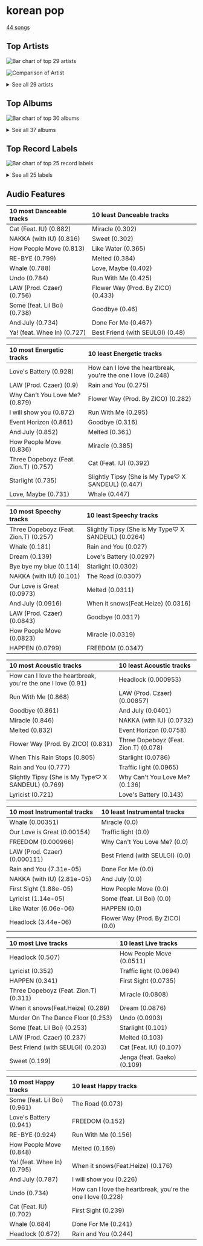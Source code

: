 # korean pop

[44 songs](korean_pop_tracks.md)

## Top Artists

![Bar chart of top 29 artists](../images/genres/korean_pop/artists.png)

![Comparison of Artist](../images/genres/korean_pop/artists_comparison.png)


<details>
<summary>See all 29 artists</summary>

| Number of Tracks | Art | Artist | 🔗 |
|---:|:---|:---|:---|
| 8 | <img src="https://i.scdn.co/image/ab6761610000e5ebc65d144f4f352b3cba7b13ea" alt="" width="50" /> | WENDY | [🔗](https://open.spotify.com/artist/0FRUZvZNPzM3YJMABJxf2K) |
| 7 | <img src="https://i.scdn.co/image/ab6761610000e5eb74700cf88c04af5201df7298" alt="" width="50" /> | AKMU | [🔗](https://open.spotify.com/artist/6OwKE9Ez6ALxpTaKcT5ayv) |
| 7 | <img src="https://i.scdn.co/image/ab6761610000e5eba109aeabdab7a5a5b3330df4" alt="" width="50" /> | HEIZE | [🔗](https://open.spotify.com/artist/5dCvSnVduaFleCnyy98JMo) |
| 4 | <img src="https://i.scdn.co/image/ab67616d0000b273aae78727e396da9f03032eda" alt="" width="50" /> | Lee Mujin | [🔗](https://open.spotify.com/artist/4Xj0peBt3EZHbdF20JmdWC) |
| 3 | <img src="https://i.scdn.co/image/ab6761610000e5eb8aec4284aed8bb502a411043" alt="" width="50" /> | AILEE | [🔗](https://open.spotify.com/artist/3uGFTJ7JMllvhgGpumieHF) |
| 2 | <img src="https://i.scdn.co/image/ab6761610000e5eb91b559bd00fca9a0a91e5a9c" alt="" width="50" /> | MeloMance | [🔗](https://open.spotify.com/artist/6k4r73Wq8nhkCDoUsECL1e) |
| 2 | <img src="https://i.scdn.co/image/ab6761610000e5eb28f845b9a1c6e8bccb255f0c" alt="" width="50" /> | Yerin Baek | [🔗](https://open.spotify.com/artist/6dhfy4ByARPJdPtMyrUYJK) |
| 2 | <img src="https://i.scdn.co/image/ab6761610000e5eb006ff3c0136a71bfb9928d34" alt="" width="50" /> | [IU](../artists/iu.md) | [🔗](https://open.spotify.com/artist/3HqSLMAZ3g3d5poNaI7GOU) |
| 2 | <img src="https://i.scdn.co/image/ab6761610000e5eb64c106fb76ead20ba05a5461" alt="" width="50" /> | Sandeul | [🔗](https://open.spotify.com/artist/2QeJBmgBdpH4i3uJns5Rdx) |
| 2 | <img src="https://i.scdn.co/image/ab6761610000e5eb859ec6575be3cfe1a86b2cb0" alt="" width="50" /> | Sunwoojunga | [🔗](https://open.spotify.com/artist/04L3elxyr0XFua2Ek3domW) |
| 1 | <img src="https://i.scdn.co/image/ab6761610000e5ebe82185df85c3b8d172f1f4a7" alt="" width="50" /> | Junggigo | [🔗](https://open.spotify.com/artist/6zTIxEXFWjoNu2VXauDITb) |
| 1 | <img src="https://i.scdn.co/image/ab6761610000e5eb846662aa85d520b2442d3cd5" alt="" width="50" /> | BIBI | [🔗](https://open.spotify.com/artist/6UbmqUEgjLA6jAcXwbM1Z9) |
| 1 | <img src="https://i.scdn.co/image/ab6761610000e5eb1b6966cc5bb31edcab435911" alt="" width="50" /> | Younha | [🔗](https://open.spotify.com/artist/6GwM5CHqhWXzG3l5kzRSAS) |
| 1 | <img src="https://i.scdn.co/image/ab6761610000e5ebaed3c717bf1753ab928ea88d" alt="" width="50" /> | John Legend | [🔗](https://open.spotify.com/artist/5y2Xq6xcjJb2jVM54GHK3t) |
| 1 | <img src="https://i.scdn.co/image/ab6761610000e5eb1509ea5c5453d5edba050412" alt="" width="50" /> | Hong Jin Young | [🔗](https://open.spotify.com/artist/5LwiBgLTllBUiqQGNiQ7jY) |
| 1 | <img src="https://i.scdn.co/image/ab6761610000e5eb5c9eb01fd34c0a998913ae60" alt="" width="50" /> | Zion.T | [🔗](https://open.spotify.com/artist/5HenzRvMtSrgtvU16XAoby) |
| 1 | <img src="https://i.scdn.co/image/ab6761610000e5eb1e2e0f17d257a40be0782f35" alt="" width="50" /> | BAEKHYUN | [🔗](https://open.spotify.com/artist/4ufh0WuMZh6y4Dmdnklvdl) |
| 1 | <img src="https://i.scdn.co/image/ab6761610000e5ebf58590979d60df6fb6d6a837" alt="" width="50" /> | Dynamicduo | [🔗](https://open.spotify.com/artist/4nvFFLtv7ZqoTr83387uK4) |
| 1 | <img src="https://i.scdn.co/image/ab67616d0000b273112b210accd05345a17a46f0" alt="" width="50" /> | Suzy | [🔗](https://open.spotify.com/artist/4U80LJd8sG6U9YTFP5izka) |
| 1 | <img src="https://i.scdn.co/image/ab6761610000e5eb6f5769fc671ca8199168d3fb" alt="" width="50" /> | DEAN | [🔗](https://open.spotify.com/artist/3eCd0TZrBPm2n9cDG6yWfF) |
| 1 | <img src="https://i.scdn.co/image/ab6772690000c46cabd01dc7714cb1037aeaf827" alt="" width="50" /> | SOYOU | [🔗](https://open.spotify.com/artist/3b4kLCI0ZJW47TFsNRqgCb) |
| 1 | <img src="https://i.scdn.co/image/ab6761610000e5eb065608c797a38d142082fc8a" alt="" width="50" /> | Punch | [🔗](https://open.spotify.com/artist/2FgZrgTMX6Sk0VNcOsEPmm) |
| 1 | <img src="https://i.scdn.co/image/ab67616d0000b27381db0f62317f03a38fb5d5f2" alt="" width="50" /> | lIlBOI | [🔗](https://open.spotify.com/artist/25wMXkplvEHJpJHX8A6Ved) |
| 1 | <img src="https://i.scdn.co/image/ab6761610000e5eb178f1c6aa9751667cef51db3" alt="" width="50" /> | TAEIL | [🔗](https://open.spotify.com/artist/1z0Hi3myYw4x32xCq0H3aq) |
| 1 | <img src="https://i.scdn.co/image/ab6761610000e5ebe4c22467d83689a84c7f37ad" alt="" width="50" /> | KIMSEJEONG | [🔗](https://open.spotify.com/artist/1lFLniFTaPjYCtQZvDXpqu) |
| 1 | <img src="https://i.scdn.co/image/ab6761610000e5eb1787f6596afa03df2d44af87" alt="" width="50" /> | Yoon Mirae | [🔗](https://open.spotify.com/artist/1Do4bSzfUl0KWL9r1fITu0) |
| 1 | <img src="https://i.scdn.co/image/ab6761610000e5eb647fab97373c312883077e79" alt="" width="50" /> | Gaeko | [🔗](https://open.spotify.com/artist/0tkHE1pQ5ZCgQb8WZ0ba79) |
| 1 | <img src="https://i.scdn.co/image/ab67616d0000b273a0c7eeb314e52270af39920d" alt="" width="50" /> | dj friz | [🔗](https://open.spotify.com/artist/0js3wKXyi7RL11sfOykRt1) |
| 1 | <img src="https://i.scdn.co/image/ab6761610000e5ebbbb19ac3f264dea7cea4c42b" alt="" width="50" /> | Whee In | [🔗](https://open.spotify.com/artist/0BqRGrwqndrtNkojXiqIzL) |

</details>

## Top Albums

![Bar chart of top 30 albums](../images/genres/korean_pop/albums.png)


<details>
<summary>See all 37 albums</summary>

| Number of Tracks | Art | Album | Release Date | 🔗 |
|---:|:---|:---|:---|:---|
| 5 | <img src="https://i.scdn.co/image/ab67616d0000b273d8856d19e1f5784ed643d862" alt="" width="50" /> | Like Water - The 1st Mini Album | 2021-04-05 | [🔗](https://open.spotify.com/album/1Ao5vWPO13f4l0ldwxOKL7) |
| 3 | <img src="https://i.scdn.co/image/ab67616d0000b273d41cdd1f3e033a0ea1642112" alt="" width="50" /> | SAILING | 2019-09-25 | [🔗](https://open.spotify.com/album/7C0Ci0alKWwwXPIFYEdVcn) |
| 2 | <img src="https://i.scdn.co/image/ab67616d0000b273570f746ccc2c75af070da1e0" alt="" width="50" /> | SPRING | 2016-05-04 | [🔗](https://open.spotify.com/album/0HtbFp1B1WrbUr9mcBrAhN) |
| 1 | <img src="https://i.scdn.co/image/ab67616d0000b273bc8e5c838dd8564b5a4f1453" alt="" width="50" /> | butterFLY | 2019-07-02 | [🔗](https://open.spotify.com/album/7klpmNtYwM5Q0fCRIdC21I) |
| 1 | <img src="https://i.scdn.co/image/ab67616d0000b2732918f236448bf544586e388a" alt="" width="50" /> | YOUNHA 6th Album Repackage 'END THEORY : Final Edition' | 2022-03-30 | [🔗](https://open.spotify.com/album/63mur6I6yCG9cOxOst3i7c) |
| 1 | <img src="https://i.scdn.co/image/ab67616d0000b27352d0ac4eb2c3fd56c01a01b5" alt="" width="50" /> | Written In The Stars | 2018-10-11 | [🔗](https://open.spotify.com/album/08z3DsL7P6RpBR3FgNMSvN) |
| 1 | <img src="https://i.scdn.co/image/ab67616d0000b273e5b72a052cd11134380eeb8a" alt="" width="50" /> | Wish & Wind | 2018-03-08 | [🔗](https://open.spotify.com/album/5Fs2dlwUz1zkNcUPu6KaKF) |
| 1 | <img src="https://i.scdn.co/image/ab67616d0000b273b866ae204041c820a937a0f5" alt="" width="50" /> | When it snows(Feat.Heize) | 2021-12-03 | [🔗](https://open.spotify.com/album/1d2YKQ02RQA97EyrB55ZcK) |
| 1 | <img src="https://i.scdn.co/image/ab67616d0000b27345c3e1eaeaed3345abae9616" alt="" width="50" /> | Undo | 2022-06-30 | [🔗](https://open.spotify.com/album/2xR7YEyRweqClzs50bbW3J) |
| 1 | <img src="https://i.scdn.co/image/ab67616d0000b2735ccb1b40b2081fff238473bb" alt="" width="50" /> | Twenty-Five Twenty-One OST | 2022-04-03 | [🔗](https://open.spotify.com/album/77NPr874WU941XZhjO43dR) |
| 1 | <img src="https://i.scdn.co/image/ab67616d0000b273aae78727e396da9f03032eda" alt="" width="50" /> | Traffic light | 2021-05-14 | [🔗](https://open.spotify.com/album/4lHGpxL8peLQSZRgl1Lssm) |
| 1 | <img src="https://i.scdn.co/image/ab67616d0000b27335c12c4ec54ac73462736b66" alt="" width="50" /> | The Beauty Inside Pt. 6 (Original Television Soundtrack) | 2018-11-06 | [🔗](https://open.spotify.com/album/6w3jg4xGMI5LLr5DEL3zWY) |
| 1 | <img src="https://i.scdn.co/image/ab67616d0000b2733e68e27ce09208c0ba0133df" alt="" width="50" /> | Sweet (A Business Proposal OST Part.1) | 2022-02-28 | [🔗](https://open.spotify.com/album/2bB29MkoBHc7vm2fr2EdiZ) |
| 1 | <img src="https://i.scdn.co/image/ab67616d0000b2735c2efa8ce12c99a92b914e20" alt="" width="50" /> | Street Man Fighter Original Vol.3 (Mission by Rank) | 2022-09-06 | [🔗](https://open.spotify.com/album/54UUQN3j32n8TA2OJxTcHP) |
| 1 | <img src="https://i.scdn.co/image/ab67616d0000b2737a8de21bdcbdc7bb597f1637" alt="" width="50" /> | Stay As You Are | 2016-10-04 | [🔗](https://open.spotify.com/album/6DKfXf0BVP9R5BcOuD1mfo) |
| 1 | <img src="https://i.scdn.co/image/ab67616d0000b27361166666e32b86c3e9a7b78b" alt="" width="50" /> | Some | 2014-02-07 | [🔗](https://open.spotify.com/album/2r1oAmMSnUasXigJ2fTwk6) |
| 1 | <img src="https://i.scdn.co/image/ab67616d0000b273470483222eb038c3b60e71f6" alt="" width="50" /> | Slightly Tipsy (She is My Type♡ X SANDEUL) | 2020-07-20 | [🔗](https://open.spotify.com/album/2bal48tjyi26OAxY2KxwFL) |
| 1 | <img src="https://i.scdn.co/image/ab67616d0000b273a4534c642e6939abd0a1a867" alt="" width="50" /> | Serenade | 2019-12-12 | [🔗](https://open.spotify.com/album/2McJE8dHLru3MgR1bcxdyF) |
| 1 | <img src="https://i.scdn.co/image/ab67616d0000b27378551e802bd7b81d7af67dfb" alt="" width="50" /> | PLAY | 2014-04-07 | [🔗](https://open.spotify.com/album/1eu07xRE0vQfN5et0Y3DAy) |
| 1 | <img src="https://i.scdn.co/image/ab67616d0000b273d9d96c4e842930a7022f7447" alt="" width="50" /> | Our Love is Great | 2019-03-18 | [🔗](https://open.spotify.com/album/6o7uJmwJP40A8lllMXk8MW) |
| 1 | <img src="https://i.scdn.co/image/ab67616d0000b27355d0265cc488deebe40d79a6" alt="" width="50" /> | NEXT EPISODE | 2021-07-26 | [🔗](https://open.spotify.com/album/0Pt0eGpyNO5dDN8PORypSy) |
| 1 | <img src="https://i.scdn.co/image/ab67616d0000b273ea8b444d9bac4765e069b31b" alt="" width="50" /> | Miracle - SM STATION | 2023-01-26 | [🔗](https://open.spotify.com/album/54O0kItm5ej0HThVMIv5hF) |
| 1 | <img src="https://i.scdn.co/image/ab67616d0000b273f259431ac3c0458143ce0d53" alt="" width="50" /> | Lyricist | 2020-06-10 | [🔗](https://open.spotify.com/album/6igUyuDlRCyjoTtPXui6bT) |
| 1 | <img src="https://i.scdn.co/image/ab67616d0000b27347d4fcf597d9aee2d5a34e8e" alt="" width="50" /> | Love, Maybe (A Business Proposal OST Special Track) | 2022-02-18 | [🔗](https://open.spotify.com/album/5lKdnY9bGYUyfaJhcRnHgk) |
| 1 | <img src="https://i.scdn.co/image/ab67616d0000b273d66fa6cfaadb6b634bd1c640" alt="" width="50" /> | Love's Battery | 2009-06-19 | [🔗](https://open.spotify.com/album/03IVWQyi8lzS4t2WQKu5iI) |
| 1 | <img src="https://i.scdn.co/image/ab67616d0000b2733d664d05d8acd045fda25608" alt="" width="50" /> | LUCKYNUMBERS | 2013-07-01 | [🔗](https://open.spotify.com/album/4I0RE0MF6b3Hw4Z0iWosxF) |
| 1 | <img src="https://i.scdn.co/image/ab67616d0000b273a6afb253632c318f79697cf2" alt="" width="50" /> | Jelly box Flower Way SEJEONG | 2016-11-23 | [🔗](https://open.spotify.com/album/32dL7nyPowMbiu8QFrAkIM) |
| 1 | <img src="https://i.scdn.co/image/ab67616d0000b273feb430a900d634d1cbc987ad" alt="" width="50" /> | Invitation | 2012-10-16 | [🔗](https://open.spotify.com/album/61scVtZ044GUBV4rIvOcPQ) |
| 1 | <img src="https://i.scdn.co/image/ab67616d0000b273c100bf7d05e3c2b59fa83499" alt="" width="50" /> | I'M LOVIN' AMY | 2022-03-07 | [🔗](https://open.spotify.com/album/3AL0qHWE5sF8SYY273nFXX) |
| 1 | <img src="https://i.scdn.co/image/ab67616d0000b273688707e08ae4799421936329" alt="" width="50" /> | Hotel del Luna (Original Television Soundtrack) Pt.12 | 2019-08-18 | [🔗](https://open.spotify.com/album/6iNbnT79OJu9C5j5ZZLQvZ) |
| 1 | <img src="https://i.scdn.co/image/ab67616d0000b273cd99a47e4804c82e3812e901" alt="" width="50" /> | HOSPITAL PLAYLIST Season2 (Original Television Soundtrack), Pt. 1 | 2021-06-18 | [🔗](https://open.spotify.com/album/2pJhtrlZZvxFi818EMvKAY) |
| 1 | <img src="https://i.scdn.co/image/ab67616d0000b273168258bceeef84be1d0c9301" alt="" width="50" /> | HAPPEN | 2021-05-20 | [🔗](https://open.spotify.com/album/4xOOB79WcZuOoVwK06No1s) |
| 1 | <img src="https://i.scdn.co/image/ab67616d0000b2733d56b95f88f4743d79aa62f4" alt="" width="50" /> | First Sight | 2018-12-14 | [🔗](https://open.spotify.com/album/5M9f9Tze7sspUDrIAjdCgV) |
| 1 | <img src="https://i.scdn.co/image/ab67616d0000b273112b210accd05345a17a46f0" alt="" width="50" /> | Dream | 2016-01-07 | [🔗](https://open.spotify.com/album/7ciJtZ2tYXhKsndQ7bf7Vw) |
| 1 | <img src="https://i.scdn.co/image/ab67616d0000b273d8c952b4b7e3d72267edc537" alt="" width="50" /> | Cat | 2017-12-28 | [🔗](https://open.spotify.com/album/3b8iQhtbLD0Vn4EqQzMC3N) |
| 1 | <img src="https://i.scdn.co/image/ab67616d0000b273b9aea3c24941166131a8c8b8" alt="" width="50" /> | Bye bye my blue | 2016-06-20 | [🔗](https://open.spotify.com/album/22qM69DGAvUsSyQfVh8Lgm) |
| 1 | <img src="https://i.scdn.co/image/ab67616d0000b2737f22ff3c2da84dfc06101e23" alt="" width="50" /> | And July | 2016-07-18 | [🔗](https://open.spotify.com/album/3xUWeFeLn6m3NXKr0FlT3E) |

</details>


## Top Record Labels

![Bar chart of top 25 record labels](../images/genres/korean_pop/labels.png)


<details>
<summary>See all 25 labels</summary>

| Number of Tracks | Label |
|---:|:---|
| 8 | [SM Entertainment](../labels/sm_entertainment.md) |
| 7 | [YG Entertainment](../labels/yg_entertainment.md) |
| 7 | [Genie Music Corporation](../labels/genie_music_corporation.md) |
| 4 | [Stone Music Entertainment](../labels/stone_music_entertainment.md) |
| 3 | [JYP Entertainment](../labels/jyp_entertainment.md) |
| 2 | ShowPLAY ENTERTAINMENT |
| 2 | MAGIC STRAWBERRY SOUND |
| 2 | FLEX M |
| 1 | 코어콘텐츠미디어 |
| 1 | 스튜디오앤뉴 |
| 1 | 뮤직앤뉴 |
| 1 | 더라이브레이블 |
| 1 | YMC Ent. |
| 1 | [WM Entertainment](../labels/wm_entertainment.md) |
| 1 | TOON STUDIO |
| 1 | Studio MaumC |
| 1 | Starship Ent. |
| 1 | MYSTIC ENTERTAINMENT |
| 1 | JS MUSIC |
| 1 | JELLYFISH ENTERTAINMENT |
| 1 | Hwa&Dam pictures |
| 1 | FNC인베스트먼트 |
| 1 | ChoongangICS |
| 1 | CJ E&M MUSIC |
| 1 | C9 Entertainment |

</details>


## Audio Features

| 10 most Danceable tracks | 10 least Danceable tracks |
|:---|:---|
| Cat (Feat. IU) (0.882) | Miracle (0.302) |
| NAKKA (with IU) (0.816) | Sweet (0.302) |
| How People Move (0.813) | Like Water (0.365) |
| RE-BYE (0.799) | Melted (0.384) |
| Whale (0.788) | Love, Maybe (0.402) |
| Undo (0.784) | Run With Me (0.425) |
| LAW (Prod. Czaer) (0.756) | Flower Way (Prod. By ZICO) (0.433) |
| Some (feat. Lil Boi) (0.738) | Goodbye (0.46) |
| And July (0.734) | Done For Me (0.467) |
| Ya! (feat. Whee In) (0.727) | Best Friend (with SEULGI) (0.48) |

| 10 most Energetic tracks | 10 least Energetic tracks |
|:---|:---|
| Love's Battery (0.928) | How can I love the heartbreak, you're the one I love (0.248) |
| LAW (Prod. Czaer) (0.9) | Rain and You (0.275) |
| Why Can't You Love Me? (0.879) | Flower Way (Prod. By ZICO) (0.282) |
| I will show you (0.872) | Run With Me (0.295) |
| Event Horizon (0.861) | Goodbye (0.316) |
| And July (0.852) | Melted (0.361) |
| How People Move (0.836) | Miracle (0.385) |
| Three Dopeboyz (Feat. Zion.T) (0.757) | Cat (Feat. IU) (0.392) |
| Starlight (0.735) | Slightly Tipsy (She is My Type♡ X SANDEUL) (0.447) |
| Love, Maybe (0.731) | Whale (0.447) |

| 10 most Speechy tracks | 10 least Speechy tracks |
|:---|:---|
| Three Dopeboyz (Feat. Zion.T) (0.257) | Slightly Tipsy (She is My Type♡ X SANDEUL) (0.0264) |
| Whale (0.181) | Rain and You (0.027) |
| Dream (0.139) | Love's Battery (0.0297) |
| Bye bye my blue (0.114) | Starlight (0.0302) |
| NAKKA (with IU) (0.101) | The Road (0.0307) |
| Our Love is Great (0.0973) | Melted (0.0311) |
| And July (0.0916) | When it snows(Feat.Heize) (0.0316) |
| LAW (Prod. Czaer) (0.0843) | Goodbye (0.0317) |
| How People Move (0.0823) | Miracle (0.0319) |
| HAPPEN (0.0799) | FREEDOM (0.0347) |

| 10 most Acoustic tracks | 10 least Acoustic tracks |
|:---|:---|
| How can I love the heartbreak, you're the one I love (0.91) | Headlock (0.000953) |
| Run With Me (0.868) | LAW (Prod. Czaer) (0.00857) |
| Goodbye (0.861) | And July (0.0401) |
| Miracle (0.846) | NAKKA (with IU) (0.0732) |
| Melted (0.832) | Event Horizon (0.0758) |
| Flower Way (Prod. By ZICO) (0.831) | Three Dopeboyz (Feat. Zion.T) (0.078) |
| When This Rain Stops (0.805) | Starlight (0.0786) |
| Rain and You (0.777) | Traffic light (0.0965) |
| Slightly Tipsy (She is My Type♡ X SANDEUL) (0.769) | Why Can't You Love Me? (0.136) |
| Lyricist (0.721) | Love's Battery (0.143) |

| 10 most Instrumental tracks | 10 least Instrumental tracks |
|:---|:---|
| Whale (0.00351) | Miracle (0.0) |
| Our Love is Great (0.00154) | Traffic light (0.0) |
| FREEDOM (0.000966) | Why Can't You Love Me? (0.0) |
| LAW (Prod. Czaer) (0.000111) | Best Friend (with SEULGI) (0.0) |
| Rain and You (7.31e-05) | Done For Me (0.0) |
| NAKKA (with IU) (2.81e-05) | And July (0.0) |
| First Sight (1.88e-05) | How People Move (0.0) |
| Lyricist (1.14e-05) | Some (feat. Lil Boi) (0.0) |
| Like Water (6.06e-06) | HAPPEN (0.0) |
| Headlock (3.44e-06) | Flower Way (Prod. By ZICO) (0.0) |

| 10 most Live tracks | 10 least Live tracks |
|:---|:---|
| Headlock (0.507) | How People Move (0.0511) |
| Lyricist (0.352) | Traffic light (0.0694) |
| HAPPEN (0.341) | First Sight (0.0735) |
| Three Dopeboyz (Feat. Zion.T) (0.311) | Miracle (0.0808) |
| When it snows(Feat.Heize) (0.289) | Dream (0.0876) |
| Murder On The Dance Floor (0.253) | Undo (0.0903) |
| Some (feat. Lil Boi) (0.253) | Starlight (0.101) |
| LAW (Prod. Czaer) (0.237) | Melted (0.103) |
| Best Friend (with SEULGI) (0.203) | Cat (Feat. IU) (0.107) |
| Sweet (0.199) | Jenga (feat. Gaeko) (0.109) |

| 10 most Happy tracks | 10 least Happy tracks |
|:---|:---|
| Some (feat. Lil Boi) (0.961) | The Road (0.073) |
| Love's Battery (0.941) | FREEDOM (0.152) |
| RE-BYE (0.924) | Run With Me (0.156) |
| How People Move (0.848) | Melted (0.169) |
| Ya! (feat. Whee In) (0.795) | When it snows(Feat.Heize) (0.176) |
| And July (0.787) | I will show you (0.226) |
| Undo (0.734) | How can I love the heartbreak, you're the one I love (0.228) |
| Cat (Feat. IU) (0.702) | First Sight (0.239) |
| Whale (0.684) | Done For Me (0.241) |
| Headlock (0.672) | Rain and You (0.244) |

